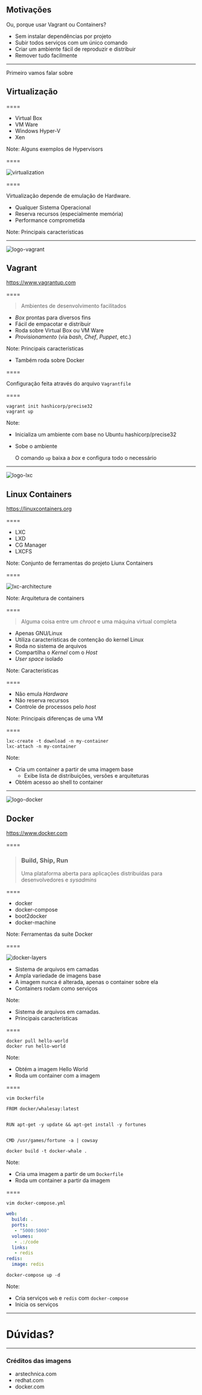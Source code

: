 ## Motivações

Ou, porque usar Vagrant ou Containers?

- Sem instalar dependências por projeto
- Subir todos serviços com um único comando
- Criar um ambiente fácil de reproduzir e distribuir
- Remover tudo facilmente

----

Primeiro vamos falar sobre

## Virtualização

====

- Virtual Box
- VM Ware
- Windows Hyper-V
- Xen

Note:
Alguns exemplos de Hypervisors

====

![virtualization](img/virtualization.png)

====

Virtualização depende de emulação de Hardware.

- Qualquer Sistema Operacional
- Reserva recursos (especialmente memória)
- Performance comprometida

Note:
Principais características

----

![logo-vagrant](img/logo-vagrant.png) <!-- .element: class="no-border no-background" -->

## Vagrant

https://www.vagrantup.com

====

> Ambientes de desenvolvimento facilitados

- _Box_ prontas para diversos fins
- Fácil de empacotar e distribuir
- Roda sobre Virtual Box ou VM Ware
- _Provisionamento_ (via _bash_, _Chef_, _Puppet_, etc.)

Note:
Principais características

- Também roda sobre Docker

====

Configuração feita através do arquivo `Vagrantfile`

====

```console
vagrant init hashicorp/precise32
vagrant up
```

Note:
- Inicializa um ambiente com base no Ubuntu hashicorp/precise32
- Sobe o ambiente

  O comando `up` baixa a _box_ e configura todo o necessário


----

![logo-lxc](img/logo-lxc.png) <!-- .element: class="no-border no-background" -->

## Linux Containers

https://linuxcontainers.org

====

- LXC
- LXD
- CG Manager
- LXCFS

Note:
Conjunto de ferramentas do projeto Liunx Containers

====

![lxc-architecture](img/lxc-architecture.png) <!-- .element: class="no-border no-background" -->

Note:
Arquitetura de containers

====

> Alguma coisa entre um _chroot_ e uma máquina virtual completa

- Apenas GNU/Linux
- Utiliza características de contenção do kernel Linux
- Roda no sistema de arquivos
- Compartilha o _Kernel_ com o _Host_
- _User space_ isolado

Note:
Características

====

- Não emula _Hardware_
- Não reserva recursos
- Controle de processos pelo _host_

Note:
Principais diferenças de uma VM

====

```console
lxc-create -t download -n my-container
lxc-attach -n my-container
```

Note:
- Cria um container a partir de uma imagem base
    + Exibe lista de distribuições, versões e arquiteturas
- Obtém acesso ao shell to container

----

![logo-docker](img/logo-docker.png) <!-- .element: class="no-border no-background" -->

## Docker

https://www.docker.com

====

> ### Build, Ship, Run
>
> Uma plataforma aberta para aplicações distribuídas
> para desenvolvedores e _sysadmins_

====

- docker
- docker-compose
- boot2docker
- docker-machine

Note:
Ferramentas da suíte Docker

====

![docker-layers](img/docker-layers.png) <!-- .element: class="no-border no-background" -->

- Sistema de arquivos em camadas
- Ampla variedade de imagens base
- A imagem nunca é alterada, apenas o container sobre ela
- Containers rodam como serviços

Note:
- Sistema de arquivos em camadas.
- Principais características

====

```console
docker pull hello-world
docker run hello-world
```

Note:
- Obtém a imagem Hello World
- Roda um container com a imagem

====

```console
vim Dockerfile
```

```docker
FROM docker/whalesay:latest


RUN apt-get -y update && apt-get install -y fortunes


CMD /usr/games/fortune -a | cowsay
```

```console
docker build -t docker-whale .
```

Note:
- Cria uma imagem a partir de um `Dockerfile`
- Roda um container a partir da imagem

====

```console
vim docker-compose.yml
```

```yml
web:
  build: .
  ports:
   - "5000:5000"
  volumes:
   - .:/code
  links:
   - redis
redis:
  image: redis
```

```console
docker-compose up -d
```

Note:
- Cria serviços `web` e `redis` com `docker-compose`
- Inicia os serviços

----

# Dúvidas?

----

### Créditos das imagens

- arstechnica.com
- redhat.com
- docker.com
